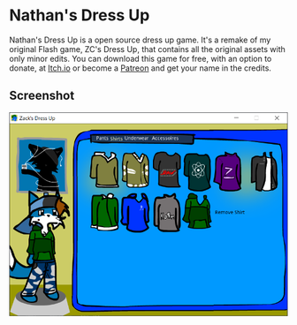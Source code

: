 # Nathan's Dress Up

​Nathan's Dress Up is a open source dress up game. It's a remake of my original Flash game, ZC's Dress Up, that contains all the original assets with only minor edits. You can download this game for free, with an option to donate, at [Itch.io](https://antonwilc0x.itch.io/zacksdressup) or become a [Patreon​​](https://www.patreon.com/antonwilc0x) and get your name in the credits.

## Screenshot

![](screenshot.png)